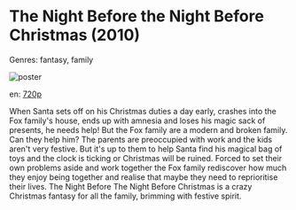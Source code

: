 # The Night Before the Night Before Christmas (2010)

Genres: fantasy, family

![poster](http://image.tmdb.org/t/p/w500/c95IMuSFAS70qFVqDUBm0tExjhZ.jpg)

en:
  [720p](magnet:?xt=urn:btih:6268B3002712D7F04C9563311EFE7BD6C35A7C41&tr=udp://glotorrents.pw:6969/announce&tr=udp://tracker.opentrackr.org:1337/announce&tr=udp://torrent.gresille.org:80/announce&tr=udp://tracker.openbittorrent.com:80&tr=udp://tracker.coppersurfer.tk:6969&tr=udp://tracker.leechers-paradise.org:6969&tr=udp://p4p.arenabg.ch:1337&tr=udp://tracker.internetwarriors.net:1337)
  


When Santa sets off on his Christmas duties a day early, crashes into the Fox family's house, ends up with amnesia and loses his magic sack of presents, he needs help! But the Fox family are a modern and broken family. Can they help him? The parents are preoccupied with work and the kids aren't very festive. But it's up to them to help Santa find his magical bag of toys and the clock is ticking or Christmas will be ruined. Forced to set their own problems aside and work together the Fox family rediscover how much they enjoy being together and realise that maybe they need to reprioritise their lives. The Night Before The Night Before Christmas is a crazy Christmas fantasy for all the family, brimming with festive spirit.
